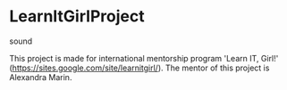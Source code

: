 LearnItGirlProject
==================

sound

This project is made for international mentorship program 'Learn IT, Girl!' (https://sites.google.com/site/learnitgirl/).
The mentor of this project is Alexandra Marin.
